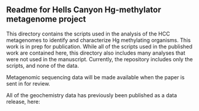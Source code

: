 ## Readme for Hells Canyon Hg-methylator metagenome project

This directory contains the scripts used in the analysis of the HCC metagenomes to identify and characterize Hg methylating organisms.
This work is in prep for publication.
While all of the scripts used in the published work are contained here, this directory also includes many analyses that were not used in the manuscript.
Currently, the repository includes only the scripts, and none of the data.

Metagenomic sequencing data will be made available when the paper is sent in for review.

All of the geochemistry data has previously been published as a data release, here:
